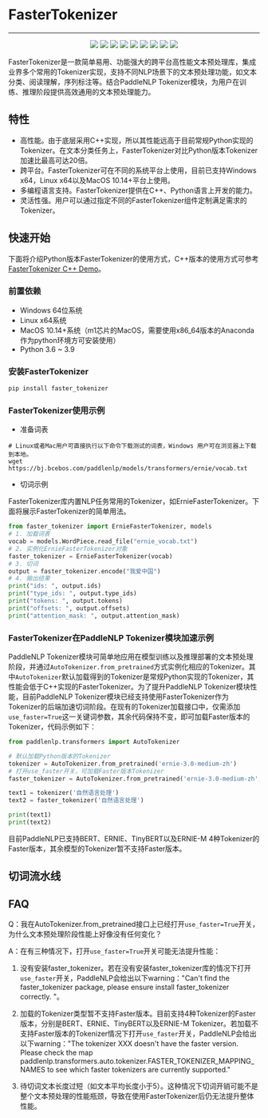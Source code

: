 # FasterTokenizer

------------------------------------------------------------------------------------------

<p align="center">
    <a href="./LICENSE"><img src="https://img.shields.io/badge/license-Apache%202-dfd.svg"></a>
    <a href="https://github.com/PaddlePaddle/PaddleNLP/releases"><img src="https://img.shields.io/github/v/release/PaddlePaddle/PaddleNLP?color=ffa"></a>
    <a href=""><img src="https://img.shields.io/badge/python-3.6.2+-aff.svg"></a>
    <a href=""><img src="https://img.shields.io/badge/os-linux%2C%20win%2C%20mac-pink.svg"></a>
    <a href="https://github.com/PaddlePaddle/PaddleNLP/graphs/contributors"><img src="https://img.shields.io/github/contributors/PaddlePaddle/PaddleNLP?color=9ea"></a>
    <a href="https://github.com/PaddlePaddle/PaddleNLP/commits"><img src="https://img.shields.io/github/commit-activity/m/PaddlePaddle/PaddleNLP?color=3af"></a>
    <a href="https://pypi.org/project/paddlenlp/"><img src="https://img.shields.io/pypi/dm/paddlenlp?color=9cf"></a>
    <a href="https://github.com/PaddlePaddle/PaddleNLP/issues"><img src="https://img.shields.io/github/issues/PaddlePaddle/PaddleNLP?color=9cc"></a>
    <a href="https://github.com/PaddlePaddle/PaddleNLP/stargazers"><img src="https://img.shields.io/github/stars/PaddlePaddle/PaddleNLP?color=ccf"></a>
</p>
FasterTokenizer是一款简单易用、功能强大的跨平台高性能文本预处理库，集成业界多个常用的Tokenizer实现，支持不同NLP场景下的文本预处理功能，如文本分类、阅读理解，序列标注等。结合PaddleNLP Tokenizer模块，为用户在训练、推理阶段提供高效通用的文本预处理能力。

## 特性

- 高性能。由于底层采用C++实现，所以其性能远高于目前常规Python实现的Tokenizer。在文本分类任务上，FasterTokenizer对比Python版本Tokenizer加速比最高可达20倍。
- 跨平台。FasterTokenizer可在不同的系统平台上使用，目前已支持Windows x64，Linux x64以及MacOS 10.14+平台上使用。
- 多编程语言支持。FasterTokenizer提供在C++、Python语言上开发的能力。
- 灵活性强。用户可以通过指定不同的FasterTokenizer组件定制满足需求的Tokenizer。

## 快速开始

下面将介绍Python版本FasterTokenizer的使用方式，C++版本的使用方式可参考[FasterTokenizer C++ Demo](./faster_tokenizer/demo/README.md)。

### 前置依赖

- Windows 64位系统
- Linux x64系统
- MacOS 10.14+系统（m1芯片的MacOS，需要使用x86_64版本的Anaconda作为python环境方可安装使用）
- Python 3.6 ~ 3.9

### 安装FasterTokenizer

```python
pip install faster_tokenizer
```

### FasterTokenizer使用示例

- 准备词表

```shell
# Linux或者Mac用户可直接执行以下命令下载测试的词表，Windows 用户可在浏览器上下载到本地。
wget https://bj.bcebos.com/paddlenlp/models/transformers/ernie/vocab.txt
```

- 切词示例

FasterTokenizer库内置NLP任务常用的Tokenizer，如ErnieFasterTokenizer。下面将展示FasterTokenizer的简单用法。

```python
from faster_tokenizer import ErnieFasterTokenizer, models
# 1. 加载词表
vocab = models.WordPiece.read_file("ernie_vocab.txt")
# 2. 实例化ErnieFasterTokenizer对象
faster_tokenizer = ErnieFasterTokenizer(vocab)
# 3. 切词
output = faster_tokenizer.encode("我爱中国")
# 4. 输出结果
print("ids: ", output.ids)
print("type_ids: ", output.type_ids)
print("tokens: ", output.tokens)
print("offsets: ", output.offsets)
print("attention_mask: ", output.attention_mask)
```

### FasterTokenizer在PaddleNLP Tokenizer模块加速示例

PaddleNLP Tokenizer模块可简单地应用在模型训练以及推理部署的文本预处理阶段，并通过`AutoTokenizer.from_pretrained`方式实例化相应的Tokenizer。其中`AutoTokenizer`默认加载得到的Tokenizer是常规Python实现的Tokenizer，其性能会低于C++实现的FasterTokenizer。为了提升PaddleNLP Tokenizer模块性能，目前PaddleNLP Tokenizer模块已经支持使用FasterTokenizer作为Tokenizer的后端加速切词阶段。在现有的Tokenizer加载接口中，仅需添加`use_faster=True`这一关键词参数，其余代码保持不变，即可加载Faster版本的Tokenizer，代码示例如下：

```python
from paddlenlp.transformers import AutoTokenizer

# 默认加载Python版本的Tokenizer
tokenizer = AutoTokenizer.from_pretrained('ernie-3.0-medium-zh')
# 打开use_faster开关，可加载Faster版本Tokenizer
faster_tokenizer = AutoTokenizer.from_pretrained('ernie-3.0-medium-zh', use_faster=True)

text1 = tokenizer('自然语言处理')
text2 = faster_tokenizer('自然语言处理')

print(text1)
print(text2)
```

目前PaddleNLP已支持BERT、ERNIE、TinyBERT以及ERNIE-M 4种Tokenizer的Faster版本，其余模型的Tokenizer暂不支持Faster版本。

## 切词流水线

## FAQ

Q：我在AutoTokenizer.from_pretrained接口上已经打开`use_faster=True`开关，为什么文本预处理阶段性能上好像没有任何变化？

A：在有三种情况下，打开`use_faster=True`开关可能无法提升性能：
  1. 没有安装faster_tokenizer。若在没有安装faster_tokenizer库的情况下打开`use_faster`开关，PaddleNLP会给出以下warning："Can't find the faster_tokenizer package, please ensure install faster_tokenizer correctly. "。

  2. 加载的Tokenizer类型暂不支持Faster版本。目前支持4种Tokenizer的Faster版本，分别是BERT、ERNIE、TinyBERT以及ERNIE-M Tokenizer。若加载不支持Faster版本的Tokenizer情况下打开`use_faster`开关，PaddleNLP会给出以下warning："The tokenizer XXX doesn't have the faster version. Please check the map paddlenlp.transformers.auto.tokenizer.FASTER_TOKENIZER_MAPPING_NAMES to see which faster tokenizers are currently supported."

  3. 待切词文本长度过短（如文本平均长度小于5）。这种情况下切词开销可能不是整个文本预处理的性能瓶颈，导致在使用FasterTokenizer后仍无法提升整体性能。
